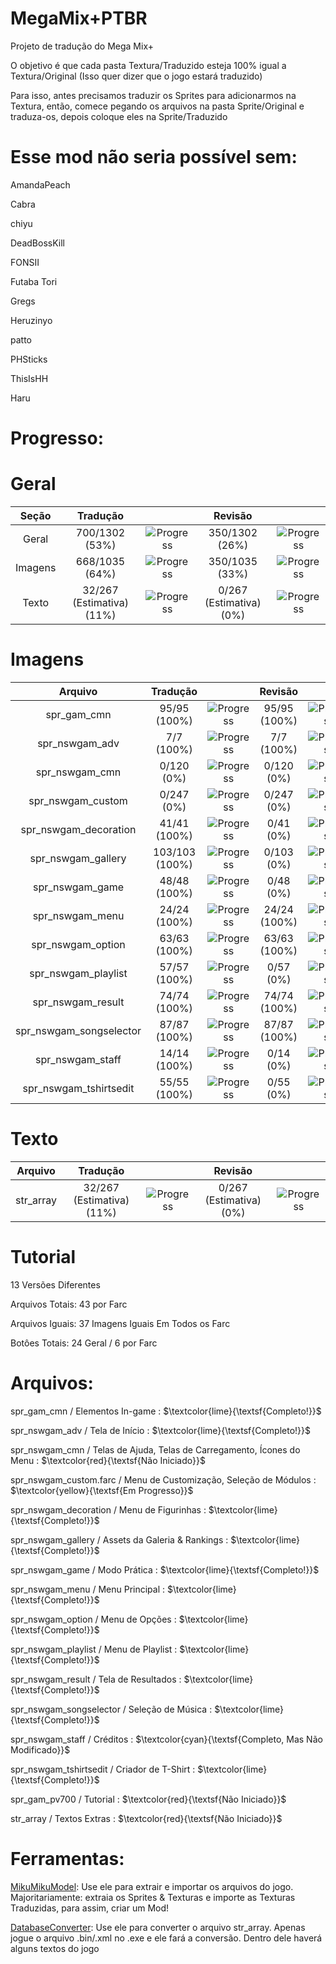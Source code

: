 <h1>MegaMix+PTBR</h1>
Projeto de tradução do Mega Mix+</p>

<p>O objetivo é que cada pasta Textura/Traduzido esteja 100% igual a Textura/Original (Isso quer dizer que o jogo estará traduzido)</p>
<p>Para isso, antes precisamos traduzir os Sprites para adicionarmos na Textura, então, comece pegando os arquivos na pasta Sprite/Original e traduza-os, depois coloque eles na Sprite/Traduzido</p>

<h1>Esse mod não seria possível sem:</h1>
<p>AmandaPeach</p>
<p>Cabra</p>
<p>chiyu</p>
<p>DeadBossKill</p>
<p>FONSII</p>
<p>Futaba Tori</p>
<p>Gregs</p>
<p>Heruzinyo</p>
<p>patto</p>
<p>PHSticks</p>
<p>ThisIsHH</p>
<p>Haru</p>

<h1>Progresso:</h1>

<h1>Geral</h1>

| **Seção** |        **Tradução**       |                                                      |       **Revisão**       |                                                      |
|:---------:|:-------------------------:|:----------------------------------------------------:|:-----------------------:|:----------------------------------------------------:|
|   Geral   |       700/1302 (53%)      | ![Progress](https://progress-bar.dev/53/?&width=150) |      350/1302 (26%)     | ![Progress](https://progress-bar.dev/26/?&width=150) |
|  Imagens  |       668/1035 (64%)      | ![Progress](https://progress-bar.dev/64/?&width=150) |      350/1035 (33%)     | ![Progress](https://progress-bar.dev/33/?&width=150) |
|   Texto   | 32/267 (Estimativa) (11%) | ![Progress](https://progress-bar.dev/11/?&width=150) | 0/267 (Estimativa) (0%) |  ![Progress](https://progress-bar.dev/0/?&width=150) |

<h1>Imagens</h1>

|       **Arquivo**       |  **Tradução**  |                                                       |  **Revisão** |                                                       |
|:-----------------------:|:--------------:|:-----------------------------------------------------:|:------------:|:-----------------------------------------------------:|
|       spr_gam_cmn       |  95/95 (100%)  | ![Progress](https://progress-bar.dev/100/?&width=150) | 95/95 (100%) | ![Progress](https://progress-bar.dev/100/?&width=150) |
|      spr_nswgam_adv     |   7/7 (100%)   | ![Progress](https://progress-bar.dev/100/?&width=150) |  7/7 (100%)  | ![Progress](https://progress-bar.dev/100/?&width=150) |
|      spr_nswgam_cmn     |   0/120 (0%)   |  ![Progress](https://progress-bar.dev/0/?&width=150)  |  0/120 (0%)  |  ![Progress](https://progress-bar.dev/0/?&width=150)  |
|    spr_nswgam_custom    |   0/247 (0%)   |  ![Progress](https://progress-bar.dev/0/?&width=150)  |  0/247 (0%)  |  ![Progress](https://progress-bar.dev/0/?&width=150)  |
|  spr_nswgam_decoration  |  41/41 (100%)  | ![Progress](https://progress-bar.dev/100/?&width=150) |   0/41 (0%)  |  ![Progress](https://progress-bar.dev/0/?&width=150)  |
|    spr_nswgam_gallery   | 103/103 (100%) | ![Progress](https://progress-bar.dev/100/?&width=150) |  0/103 (0%)  |  ![Progress](https://progress-bar.dev/0/?&width=150)  |
|     spr_nswgam_game     |  48/48 (100%)  | ![Progress](https://progress-bar.dev/100/?&width=150) |   0/48 (0%)  |  ![Progress](https://progress-bar.dev/0/?&width=150)  |
|     spr_nswgam_menu     |  24/24 (100%)  | ![Progress](https://progress-bar.dev/100/?&width=150) | 24/24 (100%) | ![Progress](https://progress-bar.dev/100/?&width=150) |
|    spr_nswgam_option    |  63/63 (100%)  | ![Progress](https://progress-bar.dev/100/?&width=150) | 63/63 (100%) | ![Progress](https://progress-bar.dev/100/?&width=150) |
|   spr_nswgam_playlist   |  57/57 (100%)  | ![Progress](https://progress-bar.dev/100/?&width=150) |   0/57 (0%)  |  ![Progress](https://progress-bar.dev/0/?&width=150)  |
|    spr_nswgam_result    |  74/74 (100%)  | ![Progress](https://progress-bar.dev/100/?&width=150) | 74/74 (100%) | ![Progress](https://progress-bar.dev/100/?&width=150) |
| spr_nswgam_songselector |  87/87 (100%)  | ![Progress](https://progress-bar.dev/100/?&width=150) | 87/87 (100%) | ![Progress](https://progress-bar.dev/100/?&width=150) |
|     spr_nswgam_staff    |  14/14 (100%)  | ![Progress](https://progress-bar.dev/100/?&width=150) |   0/14 (0%)  |  ![Progress](https://progress-bar.dev/0/?&width=150)  |
|  spr_nswgam_tshirtsedit |  55/55 (100%)  | ![Progress](https://progress-bar.dev/100/?&width=150) |   0/55 (0%)  |  ![Progress](https://progress-bar.dev/0/?&width=150)  |

<h1>Texto</h1>

| **Arquivo** |        **Tradução**       |                                                      |       **Revisão**       |                                                     |
|:-----------:|:-------------------------:|:----------------------------------------------------:|:-----------------------:|:---------------------------------------------------:|
|  str_array  | 32/267 (Estimativa) (11%) | ![Progress](https://progress-bar.dev/11/?&width=150) | 0/267 (Estimativa) (0%) | ![Progress](https://progress-bar.dev/0/?&width=150) |

<h1>Tutorial</h1>

<p>13 Versões Diferentes</p>
<p>Arquivos Totais: 43 por Farc</p>
<p>Arquivos Iguais: 37 Imagens Iguais Em Todos os Farc</p>
<p>Botôes Totais: 24 Geral / 6 por Farc</p>

<h1>Arquivos:</h1>

<p>spr_gam_cmn / Elementos In-game : $\textcolor{lime}{\textsf{Completo!}}$</p> 
<p>spr_nswgam_adv / Tela de Início : $\textcolor{lime}{\textsf{Completo!}}$</p> 
<p>spr_nswgam_cmn / Telas de Ajuda, Telas de Carregamento, Ícones do Menu : $\textcolor{red}{\textsf{Não Iniciado}}$</p>
<p>spr_nswgam_custom.farc / Menu de Customização, Seleção de Módulos : $\textcolor{yellow}{\textsf{Em Progresso}}$</p>
<p>spr_nswgam_decoration / Menu de Figurinhas : $\textcolor{lime}{\textsf{Completo!}}$</p>
<p>spr_nswgam_gallery / Assets da Galeria & Rankings : $\textcolor{lime}{\textsf{Completo!}}$</p>
<p>spr_nswgam_game / Modo Prática : $\textcolor{lime}{\textsf{Completo!}}$</p>
<p>spr_nswgam_menu / Menu Principal : $\textcolor{lime}{\textsf{Completo!}}$</p>
<p>spr_nswgam_option / Menu de Opções : $\textcolor{lime}{\textsf{Completo!}}$</p>
<p>spr_nswgam_playlist / Menu de Playlist : $\textcolor{lime}{\textsf{Completo!}}$</p>
<p>spr_nswgam_result / Tela de Resultados : $\textcolor{lime}{\textsf{Completo!}}$</p>
<p>spr_nswgam_songselector / Seleção de Música : $\textcolor{lime}{\textsf{Completo!}}$</p>
<p>spr_nswgam_staff / Créditos : $\textcolor{cyan}{\textsf{Completo, Mas Não Modificado}}$</p>
<p>spr_nswgam_tshirtsedit / Criador de T-Shirt : $\textcolor{lime}{\textsf{Completo!}}$</p>
<p>spr_gam_pv700 / Tutorial : $\textcolor{red}{\textsf{Não Iniciado}}$</p>
<p>str_array / Textos Extras : $\textcolor{red}{\textsf{Não Iniciado}}$</p>

<h1>Ferramentas:</h1>

[MikuMikuModel](https://github.com/blueskythlikesclouds/MikuMikuLibrary/releases/tag/v2.2.0): Use ele para extrair e importar os arquivos do jogo. Majoritariamente: extraia os Sprites & Texturas e importe as Texturas Traduzidas, para assim, criar um Mod!

[DatabaseConverter](https://github.com/blueskythlikesclouds/MikuMikuLibrary/releases/tag/v2.2.0): Use ele para converter o arquivo str_array. Apenas jogue o arquivo .bin/.xml no .exe e ele fará a conversão. Dentro dele haverá alguns textos do jogo
